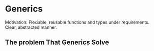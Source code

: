 # Generics

Motivation: Flexiable, reusable functions and types under requirements. Clear, abstracted manner.

## The problem That Generics Solve
